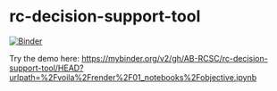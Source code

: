 # rc-decision-support-tool

[![Binder](https://mybinder.org/badge_logo.svg)](https://mybinder.org/v2/gh/AB-RCSC/rc-decision-support-tool/HEAD?urlpath=%2Fvoila%2Frender%2F01_notebooks%2Fobjective.ipynb)

Try the demo here: https://mybinder.org/v2/gh/AB-RCSC/rc-decision-support-tool/HEAD?urlpath=%2Fvoila%2Frender%2F01_notebooks%2Fobjective.ipynb
